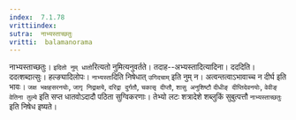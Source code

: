 ```yaml
---
index:  7.1.78
vrittiindex: 
sutra:  नाभ्यस्ताच्छतुः
vritti:  balamanorama 
---
```


नाभ्यस्ताच्छतुः। `इदितो नुम् धातो`रित्यतो नुमित्यनुवर्तते। तदाह--अभ्यस्तादित्यादिना। दददिति। ददत्शब्दात्सुः। हल्ङ्यादिलोपः। `नाभ्यस्ता`दिति निषेधात् `उगिदचाम्` इति नुम् न। अत्वन्तत्वाऽभावाच्च न दीर्घ इति भावः। `जक्ष भक्षहसरनयोः`, `जागृ निद्राक्षये`, `दरिद्रा दुर्गतौ`, `चकासृ दीप्तौ`, `शासु अनुशिष्टौ` `दीधीङ् दीप्तिदेवनयोः`, `वेवीङ् वेतिना तुल्ये` इति सप्त धातवोऽदादौ पठिता सुग्विकरणाः। तेभ्यो लटः शत्रादेशे शब्लुकिं सुबुत्पत्तौ `नाभ्यस्ताच्छतुः` इति निषेध इष्यते।

